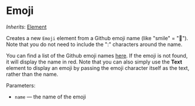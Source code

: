 # Emoji

*Inherits*: [Element](/docs/Element)

Creates a new `Emoji` element from a Github emoji name (like "smile" = "🙂"). Note that you do not need to include the ":" characters around the name.

You can find a list of the Github emoji names [here](https://github.com/ikatyang/emoji-cheat-sheet). If the emoji is not found, it will display the name in red. Note that you can also simply use the **Text** element to display an emoji by passing the emoji character itself as the text, rather than the name.

Parameters:
- `name` — the name of the emoji
